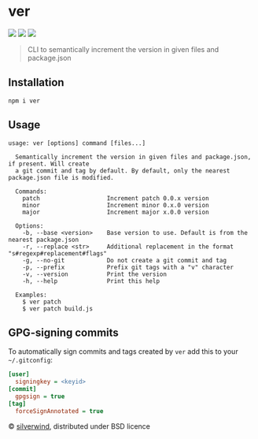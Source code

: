 # ver
[![](https://img.shields.io/npm/v/ver.svg?style=flat)](https://www.npmjs.org/package/ver) [![](https://img.shields.io/npm/dm/ver.svg)](https://www.npmjs.org/package/ver) [![](https://api.travis-ci.org/silverwind/ver.svg?style=flat)](https://travis-ci.org/silverwind/ver)

> CLI to semantically increment the version in given files and package.json

## Installation
```
npm i ver
```

## Usage
```
usage: ver [options] command [files...]

  Semantically increment the version in given files and package.json, if present. Will create
  a git commit and tag by default. By default, only the nearest package.json file is modified.

  Commands:
    patch                   Increment patch 0.0.x version
    minor                   Increment minor 0.x.0 version
    major                   Increment major x.0.0 version

  Options:
    -b, --base <version>    Base version to use. Default is from the nearest package.json
    -r, --replace <str>     Additional replacement in the format "s#regexp#replacement#flags"
    -g, --no-git            Do not create a git commit and tag
    -p, --prefix            Prefix git tags with a "v" character
    -v, --version           Print the version
    -h, --help              Print this help

  Examples:
    $ ver patch
    $ ver patch build.js
```

## GPG-signing commits

To automatically sign commits and tags created by `ver` add this to your `~/.gitconfig`:

``` ini
[user]
  signingkey = <keyid>
[commit]
  gpgsign = true
[tag]
  forceSignAnnotated = true
```

© [silverwind](https://github.com/silverwind), distributed under BSD licence
